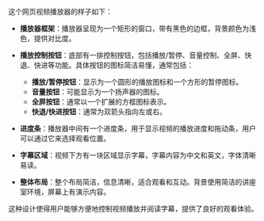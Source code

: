 这个网页视频播放器的样子如下：

- **播放器框架**：播放器呈现为一个矩形的窗口，带有黑色的边框，背景颜色为浅色，提供对比度。
  
- **播放控制按钮**：底部有一排控制按钮，包括播放/暂停、音量控制、全屏、快退、快进等功能。具体按钮的图标简洁易懂，通常包括：
  - **播放/暂停按钮**：显示为一个圆形的播放图标和一个方形的暂停图标。
  - **音量按钮**：可能显示为一个扬声器的图标。
  - **全屏按钮**：通常以一个扩展的方框图标表示。
  - **快退/快进按钮**：通常为双箭头指向左或右。

- **进度条**：播放器中间有一个进度条，用于显示视频的播放进度和拖动条，用户可以通过它来选择观看位置。

- **字幕区域**：视频下方有一块区域显示字幕，字幕内容为中文和英文，字体清晰易读。

- **整体布局**：整个布局简洁，信息清晰，适合观看和互动。背景使用简洁的讲座室环境，屏幕上有演示内容。

这种设计使得用户能够方便地控制视频播放并阅读字幕，提供了良好的观看体验。